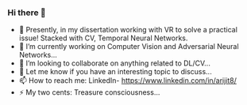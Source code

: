 ### Hi there 👋

<!--
**arijit8/arijit8** is a ✨ _special_ ✨ repository because its `README.md` (this file) appears on your GitHub profile.
-->
- 🌱 Presently, in my dissertation working with VR to solve a practical issue! Stacked with CV, Temporal Neural Networks. 
- 🔭 I’m currently working on Computer Vision and Adversarial Neural Networks...<!-- - 🌱 I’m looking forward to learn GAN... -->
- 👯 I’m looking to collaborate on anything related to DL/CV...
- 💬 Let me know if you have an interesting topic to discuss... 
- 📫 How to reach me: LinkedIn- https://www.linkedin.com/in/arijit8/ 
- ⚡ My two cents: Treasure consciousness...

